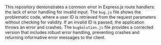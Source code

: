 This repository demonstrates a common error in Express.js route handlers: the lack of error handling for invalid input. The `bug.js` file shows the problematic code, where a user ID is retrieved from the request parameters without checking for validity.  If an invalid ID is passed, the application throws an error and crashes. The `bugSolution.js` file provides a corrected version that includes robust error handling, preventing crashes and returning informative error messages to the client.